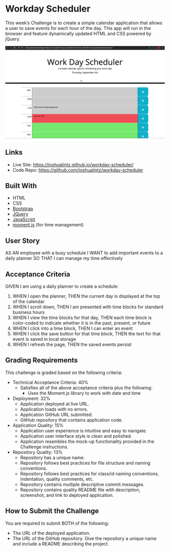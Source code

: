 # Workday Scheduler

This week’s Challenge is to create a simple calendar application that allows a user to save events for each hour of the day. This app will run in the browser and feature dynamically updated HTML and CSS powered by jQuery.

<a href="https://joshualintz.github.io/workday-scheduler/"><img width="728" src="./assets/images/05-third-party-apis-homework-demo.gif" alt="Demo"></a>

## Links
* Live Site: https://joshualintz.github.io/workday-scheduler/
* Code Repo: https://github.com/joshualintz/workday-scheduler

## Built With
* HTML
* CSS
* [Bootstrap](https://getbootstrap.com/)
* [JQuery](https://jquery.com/)
* [JavaScript](https://www.javascript.com/)
* [moment.js](https://momentjs.com/) (for time management)

## User Story

AS AN employee with a busy schedule
I WANT to add important events to a daily planner
SO THAT I can manage my time effectively

## Acceptance Criteria

GIVEN I am using a daily planner to create a schedule:

1. WHEN I open the planner, THEN the current day is displayed at the top of the calendar
2. WHEN I scroll down, THEN I am presented with time blocks for standard business hours
3. WHEN I view the time blocks for that day, THEN each time block is color-coded to indicate whether it is in the past, present, or future
4. WHEN I click into a time block, THEN I can enter an event
5. WHEN I click the save button for that time block, THEN the text for that event is saved in local storage
6. WHEN I refresh the page, THEN the saved events persist

## Grading Requirements

This challenge is graded based on the following criteria:

* Technical Acceptance Criteria: 40%
    * Satisfies all of the above acceptance criteria plus the following:
        * Uses the Moment.js library to work with date and time
* Deployment: 32%
    * Application deployed at live URL.
    * Application loads with no errors.
    * Application GitHub URL submitted.
    * GitHub repository that contains application code.
* Application Quality: 15%
    * Application user experience is intuitive and easy to navigate.
    * Application user interface style is clean and polished.
    * Application resembles the mock-up functionality provided in the Challenge instructions.
* Repository Quality: 13%
    * Repository has a unique name.
    * Repository follows best practices for file structure and naming conventions.
    * Repository follows best practices for class/id naming conventions, indentation, quality comments, etc.
    * Repository contains multiple descriptive commit messages.
    * Repository contains quality README file with description, screenshot, and link to deployed application.

## How to Submit the Challenge

You are required to submit BOTH of the following:
* The URL of the deployed application.
* The URL of the GitHub repository. Give the repository a unique name and include a README describing the project.